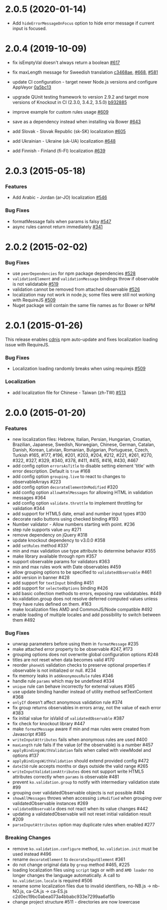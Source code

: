 # 2.0.5 (2020-01-14)
- Add `hideErrorMessageOnFocus` option to hide error message if current input is focused.

# 2.0.4 (2019-10-09)

* fix isEmptyVal doesn't always return a boolean [#617](https://github.com/Knockout-Contrib/Knockout-Validation/issues/617)

* fix maxLength message for Sweedish translation [c3468ae](https://github.com/Knockout-Contrib/Knockout-Validation/commit/c3468ae62462ad68d0bdbb42c2c9fdfa7b91a71c), [#668](https://github.com/Knockout-Contrib/Knockout-Validation/pull/668), [#581](https://github.com/Knockout-Contrib/Knockout-Validation/pull/581)

* update CI configuration - target newer Node.js versions and configure AppVeyor [0a5bc13](https://github.com/Knockout-Contrib/Knockout-Validation/commit/0a5bc1397e1698548729d1dc3364f015fc603e44)

* upgrade QUnit testing framework to version 2.9.2 and target more versions of Knockout in CI (2.3.0, 3.4.2, 3.5.0) [b932885](https://github.com/Knockout-Contrib/Knockout-Validation/commit/b932885a3a5fd5546889a176bd98bb732ad86c2b)

* improve example for custom rules usage [#609](https://github.com/Knockout-Contrib/Knockout-Validation/pull/609)

* save as a dependency instead when installing via Bower [#643](https://github.com/Knockout-Contrib/Knockout-Validation/pull/643)

* add Slovak - Slovak Republic (sk-SK) localization [#605](https://github.com/Knockout-Contrib/Knockout-Validation/pull/605)

* add Ukrainian - Ukraine (uk-UA) localization [#648](https://github.com/Knockout-Contrib/Knockout-Validation/pull/648)

* add Finnish - Finland (fi-FI) localization [#639](https://github.com/Knockout-Contrib/Knockout-Validation/pull/639)


# 2.0.3 (2015-05-18)

### Features
* Add Arabic - Jordan (ar-JO) localization [#546](https://github.com/Knockout-Contrib/Knockout-Validation/pull/546)


### Bug Fixes

* formatMessage fails when params is falsy [#547](https://github.com/Knockout-Contrib/Knockout-Validation/issues/547)
* async rules cannot return immediately [#341](https://github.com/Knockout-Contrib/Knockout-Validation/issues/341)


# 2.0.2 (2015-02-02)

### Bug Fixes

* use `peerDependencies` for npm package dependencies [#528](https://github.com/Knockout-Contrib/Knockout-Validation/issues/528)
* `validationElement` and `validationMessage` bindings throw if observable is not validatable [#519](https://github.com/Knockout-Contrib/Knockout-Validation/issues/519)
* validation cannot be removed from attached observable [#526](https://github.com/Knockout-Contrib/Knockout-Validation/issues/526)
* localization may not work in node.js; some files were still not working with RequireJS [#509](https://github.com/Knockout-Contrib/Knockout-Validation/issues/509)
* Nuget package will contain the same file names as for Bower or NPM


# 2.0.1 (2015-01-26)

This release enables [cdnjs](https://cdnjs.com/libraries/knockout-validation) npm auto-update and fixes localization loading issue with RequireJS.


### Bug Fixes

* Localization loading randomly breaks when using requirejs [#509](https://github.com/Knockout-Contrib/Knockout-Validation/issues/509)


### Localization

* add localization file for Chinese - Taiwan (zh-TW) [#513](https://github.com/Knockout-Contrib/Knockout-Validation/pull/513)


# 2.0.0 (2015-01-20)

### Features

- new localization files: Hebrew, Italian, Persian, Hungarian, Croatian, Brazilian, Japanese, Swedish, Norwegian, Chinese, German, Catalan, Danish, Korean, Latvian, Romanian, Bulgarian, Portuguese, Czech, Turkish  #165, #177, #196, #201, #203, #204, #212, #221, #261, #270, #322, #327, #329, #340, #378, #411, #415, #416, #430, #467
- add config option `errorsAsTitle` to disable setting element 'title' with error description. Default is `true` #168
- add config option `grouping.live` to react to changes to observableArrays #223
- add config option `decorateElementOnModified` #320
- add config option `allowHtmlMessages` for allowing HTML in validation messages #364
- add config option `validate.throttle` to implement throttling for validation #344
- add support for HTML5 date, email and number input types #130
- decorate radio buttons using checked binding #193
- Number validator - Allow numbers starting with point. #236
- step rule supports value `any` #271
- remove dependency on jQuery #318
- update knockout dependency to v3.0.0 #358
- add `setRules` method #337
- min and max validation use type attribute to determine behavior #355
- make library available through npm #357
- support observable params for validators #363
- min and max rules work with Date observables #459
- allow grouping options to be specified to `validatedObservable` #461
- add version in banner #428
- add support for `textInput` binding #451
- add support for `selectedOptions` binding #426
- add basic collection methods to errors, exposing raw validatables. #449
- ko.validation.group does not resolve deferred computed values unless they have rules defined on them. #163
- make localization files AMD and CommonJS/Node compatible #492
- enable loading of multiple locales and add possibility to switch between them #492


### Bug Fixes

- unwrap parameters before using them in `formatMessage` #235
- make attached error property to be observable #247, #173
- grouping options does not overwrite global configuration options #248
- titles are not reset when data becomes valid #170
- reorder `phoneUS` validation checks to preserve optional properties if observable is not initialized or null. #234
- fix memory leaks in `addAnonymousRule` rules #346
- handle rule `params` which may be undefined #334
- `unique` rule can behave incorrectly for external values #365
- use update binding handler instead of utility method setTextContent #368
- `onlyIf` doesn’t affect anonymous validation rule #374
- fix group returns observables in errors array, not the value of each error #383
- fix initial value for isValid of `validatedObservable` #387
- fix check for knockout library #447
- make `formatMessage` aware if min and max rules were created from Javascript #385
- `writeInputAttributes` fails when anonymous rules are used #400
- `maxLength` rule fails if the value (of the observable) is a number #457
- `applyBindingsWithValidation` fails when called with viewModel and options #137
- `applyBindingsWithValidation` should extend provided config #472
- `dateISO` rule accepts months or days outside the valid range #265
- `writeInputValidationAttributes` does not support write HTML5 attributes correctly when `params` is observable #481
- prevent `ko.validation.group` to notify with intermediary validation state #99
- grouping over validatedObservable objects is not possible #494
- `showAllMessages` throws when accessing `isModified` when grouping over validatedObservable instances #269
- `validatedObservable` does not react when its value changes #442
- updating a validatedObservable will not reset initial validation result #209
- `parseInputAttributes` option may duplicate rules when enabled #277


### Breaking Changes

- remove `ko.validation.configure` method, `ko.validation.init` must be used instead #496
- rename `decorateElement` to `decorateInputElement` #361
- do not change original data by `group` method #465, #225
- loading localization files using `script` tags or with and `AMD loader` no longer changes the language automatically. A call to `ko.validation.locale` is required #506
- rename some localization files due to invalid identifiers, no-NB.js → nb-NO.js, ca-CA.js → ca-ES.js c2d0ec19bc0abea073a4bbabc933e7299aa6af5b
- change project structure #511 - directories are now lowercase
